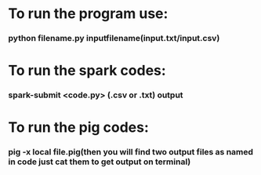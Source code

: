 # To run the program use:

### python filename.py inputfilename(input.txt/input.csv)

# To run the spark codes:
### spark-submit <code.py> <inputfile>(.csv or .txt) output

# To run the pig codes:
### pig -x local file.pig(then you will find two output files as named in code just cat them to get output on terminal)

